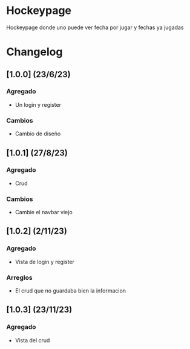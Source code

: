 # Hockeypage
Hockeypage donde uno puede ver fecha por jugar y fechas ya jugadas

# Changelog

## [1.0.0] (23/6/23)
### Agregado

- Un login y register

### Cambios

- Cambio de diseño

## [1.0.1] (27/8/23)
### Agregado

- Crud

### Cambios

- Cambie el navbar viejo


## [1.0.2] (2/11/23)
### Agregado

- Vista de login y register

### Arreglos

- El crud que no guardaba bien la informacion 

## [1.0.3] (23/11/23)
### Agregado

- Vista del crud

